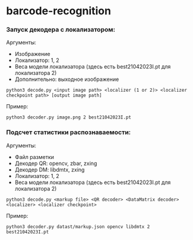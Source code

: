 # barcode-recognition
### Запуск декодера с локализатором:
Аргументы:
- Изображение
- Локализатор: 1, 2
- Веса модели локализатора (здесь есть best21042023I.pt для локализатора 2)
- Дополнительно: выходное изображение
```
python3 decode.py <input image path> <localizer (1 or 2)> <localizer checkpoint path> [output image path]
```
Пример:
```
python3 decoder.py image.png 2 best21042023I.pt
```

### Подсчет статистики распознаваемости:
Аргументы:
- Файл разметки
- Декодер QR: opencv, zbar, zxing
- Декодер DM: libdmtx, zxing
- Локализатор: 1, 2
- Веса модели локализатора (здесь есть best21042023I.pt для локализатора 2)
```
python3 decode.py <markup file> <QR decoder> <DataMatrix decoder> <localizer> <localizer checkpoint>
```
Пример:
```
python3 decoder.py datast/markup.json opencv libdmtx 2 best21042023I.pt
```
